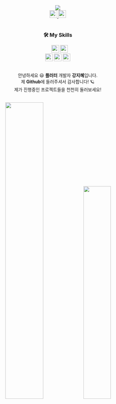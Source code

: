 


<div align="center">
  <img src="https://user-images.githubusercontent.com/47681139/205421822-7bf7ff45-81fd-40a0-91e2-1327e196c723.png">
 </div>  



<div align="center">
  <a target="_blank" href="https://velog.io/@yellowtoast" >
<img src="https://img.shields.io/badge/Velog-00A98F?style=flat&logo=Velog&logoColor=FFFFFF", height="24">  </a>
    <a target="_blank" href="https://jihye-flutter.notion.site/ecf6be0fae2e4809927a9fe23dda8c6a" >
<img src="https://img.shields.io/badge/Portfolio-EA4335?style=flat&logo=Notion&logoColor=FFFFFF", height="24">  </a>
<!--   <img src="https://img.shields.io/badge/kjh9519@naver.com-EA4335?style=flat&logo=Minutemailer&logoColor=FFFFFF" height="24"> -->


</div>
<br>

<!-- 
git 
 <img src="https://img.shields.io/badge/Git-F05032?style=flat&logo=Git&logoColor=FFFFFF" height="24"> 
 -->


<div align="center">
<h3>🛠 My Skills</h3>&nbsp;&nbsp;&nbsp;<img src="https://img.shields.io/badge/Dart-0175C2?style=flat&logo=Dart&logoColor=FFFFFF", height="24"> <img src="https://img.shields.io/badge/Flutter-02569B?style=flat&logo=Flutter&logoColor=FFFFFF" height="24">
<br>
  <img src="https://img.shields.io/badge/Riverpod-00A3FF?style=flat&logoColor=FFFFFF" height="24">  <img src="https://img.shields.io/badge/Provider-5B80B8?style=flat&logoColor=FFFFFF" height="24">  <img src="https://img.shields.io/badge/GetX-5C0EB0?style=flat&logoColor=FFFFFF" height="24">

</div>



<!-- <h4>  안녕하세요,</h4><h4> 플러터 개발자 강지혜입니다.</h4><h4>  제 Github에 들러주셔서 감사합니다! 🪐</h4><h4>  진행중인 프로젝트들을 천천히 둘러보세요!</h4> -->
  <br>
<div align="center">
  
안녕하세요 😃 **플러터** 개발자 **강지혜**입니다.  
제 **Github**에 들러주셔서 감사합니다! 🪐  
제가 진행중인 프로젝트들을 천천히 둘러보세요!  
  </div>
  <br>

<div align="center">
  <img src="https://github-readme-stats.vercel.app/api?username=Yellowtoast&theme=graywhite&show_icons=true" width="49%" >
<img src="https://github-readme-stats.vercel.app/api/top-langs/?username=Yellowtoast&layout=compact" width="41.5%" >

</div>

 

<br>

<br>

